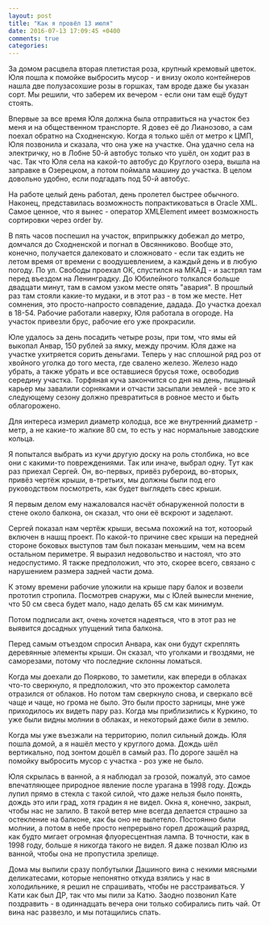 ```yaml
---
layout: post
title: "Как я провёл 13 июля"
date: 2016-07-13 17:09:45 +0400
comments: true
categories: 
---
```

За домом расцвела вторая плетистая роза, крупный кремовый цветок. Юля пошла к помойке выбросить мусор - и внизу около контейнеров нашла две полузасохшие розы в горшках, там вроде даже бы указан сорт. Мы решили, что заберем их вечером - если они там ещё будут стоять.

Впервые за все время Юля должна была отправиться на участок без меня и на общественном транспорте. Я довез её до Лианозово, а сам поехал обратно на Сходненскую. Когда я только шёл от метро к ЦМП, Юля позвонила и сказала, что она уже на участке. Она удачно села на электричку, но в Лобне 50-й автобус только что ушёл, он ходит раз в час. Так что Юля села на какой-то автобус до Круглого озера, вышла на заправке в Озерецком, а потом поймала машину до участка. В целом довольно удобно, если подгадать под 50-й автобус. 

На работе целый день работал, день пролетел быстрее обычного. Наконец, представилась возможность попрактиковаться в Oracle XML. Самое ценное, что я вынес - оператор XMLElement имеет возможность сортировки через order by.

В пять часов поспешил на участок, вприпрыжку добежал до метро, домчался до Сходненской и погнал в Овсянниково. Вообще это, конечно, получается далековато и сложновато - если так ездить не летом время от времени с воодушевлением, а каждый день и в любую погоду. По ул. Свободы проехал ОК, спустился на МКАД - и застрял там перед въездом на Ленинградку. До Юбилейного толкался больше двадцати минут, там в самом узком месте опять "авария". В прошлый раз там стояли какие-то мудаки, и в этот раз - в том же месте. Нет сомнения, это просто-напросто совпадение, дадада. До участка доехал в 18-54. Рабочие работали наверху, Юля работала в огороде. На участок привезли брус, рабочие его уже прокрасили.

Юле удалось за день посадить четыре розы, при том, что ямы ей выкопал Анвар, 150 рублей за ямку, между прочим. Юля даже на участке ухитряется сорить деньгами. Теперь у нас сплошной ряд роз от хвойного уголка до того места, где свалено железо. Железо надо убрать, а также убрать и все оставшиеся брусья тоже, освободив середину участка. Торфяная куча закончится со дня на день, пищаный карьер мы завалили сорняками и отчасти засыпали землей - все это к следующему сезону должно превратиться в ровное место и быть облагорожено. 

Для интереса измерил диаметр колодца, все же внутренний диаметр - метр, а не какие-то жалкие 80 см, то есть у нас нормальные заводские кольца.

Я попытался выбрать из кучи другую доску на роль столбика, но все они с какими-то повреждениями. Так или иначе, выбрал одну. Тут как раз приехал Сергей. Он, во-первых, привёз рубероид, во-вторых, привёз чертёж крыши, в-третьих, мы должны были под его руководством посмотреть, как будет выглядеть свес крыши.

Я первым делом ему нажаловался насчёт обнаруженной полости в стене около балкона, он сказал, что они её вскроют и заделают.

Сергей показал нам чертёж крыши, весьма похожий на тот, котоорый включен в нашщ проект. По какой-то причине свес крыши на передней стороне боковых выступов там был показан меньшим, чем на всем остальном периметре. Я выразил недовольство и настоял, что это недоспустимо. Я также предположил, что это, скорее всего, связано с нарушением размера задней части дома.

К этому времени рабочие уложили на крыше пару балок и возвели прототип стропила. Посмотрев снаружи, мы с Юлей вынесли мнение, что 50 см свеса будет мало, надо делать 65 см как минимум. 

Потом подписали акт, очень хочется надеяться, что в этот раз не выявится досадных упущений типа балкона. 

Перед самым отъездом спросил Анвара, как они будут скреплять деревянные элементы крыши. Он сказал, что уголками и гвоздями, не саморезами, потому что последние склонны ломаться. 

Когда мы доехали до Поярково, то заметили, как впереди в облаках что-то сверкнуло, я предположил, что это прожектор самолета отразился от облаков. Но потом там сверкнуло снова, и сверкало всё чаще и чаще, но грома не было. Это были просто зарницы, мне уже приходилось их видеть пару раз. Когда мы приблизились к Куркино, то уже были видны молнии в облаках, и некоторый даже били в землю.

Когда мы уже въезжали на территорию, полил сильный дождь. Юля пошла домой, а я нашёл место у круглого дома. Дождь шёл вертикально, под зонтом дошёл в самый раз. По дороге зашёл на помойку выбросить мусор с участка - роз уже не было.

Юля скрылась в ванной, а я наблюдал за грозой, пожалуй, это самое впечатляющее природное явление после урагана в 1998 году. Дождь лупил прямо в стекла с такой силой, что даже нельзя было понять, дождь это или град, хотя градин я не видел. Окна я, конечно, закрыл, чтобы нас не залило. В такой ветер мне всегда делается страшно за остекление на балконе, как бы оно не вылетело. Постоянно били молнии, а потом в небе просто непрерывно горел дрожащий разряд, как будто мигает огромная флуоресцентная лампа. В точности, как в 1998 году, больше я никогда такого не видел. Я даже позвал Юлю из ванной, чтобы она не пропустила зрелище.

Дома мы выпили сразу полбутылки Дашиного вина с некими мясными деликатесами, которые непонятно откуда взялись у нас в холодильнике, я решил не спрашивать, чтобы не расстраиваться. У Кати как был ДР, так что мы пили за Катю. Заодно позвонил Кате поздравить - в одиннадцать вечера они только собирались пить чай. От вина нас развезло, и мы потащились спать.